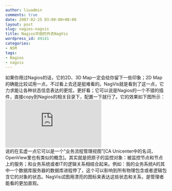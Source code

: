 ```yaml
---
author: liuadmin
comments: true
date: 2007-02-25 03:09:00+00:00
layout: post
slug: nagios-nagvis
title: Nagios华丽的外衣NagVis
wordpress_id: 49141
categories:
- NSM
tags:
- Nagios
- nagvis
---
```


如果你用过Nagios的话，它的2D、3D Map一定会给你留下一些印象；2D Map的确能比较试用一点，不过看上去还是挺难看的。NagVis就是看到了这一点，它力求能让各种状态信息表达的更炫，更好看；它可以说是Nagios的一个不错的插件，直接copy到Nagios的相关目录下，配置一下就行了。它的效果如下图所示：![](http://www.nagvis.org/lib/exe/fetch.php?w=250&h=&cache=cache&media=nagvis_mail_service.png)<br />说的在玄虚一点它可以是一个“业务流程管理视图”[CA Unicenter中的名词，OpenView里也有类似的概念]。其实就是把原子的监控对象：被监控节点和节点上的服务；和业务系统或者IT的逻辑关系相结合起来。例如：我的业务系统A的其中一个数据库服务器的数据库进程停了，这个可以影响到所有物理包含或者逻辑包含它的对象的状态。NagVis试图用漂亮的图标来表达这些状态和关系，是管理者能看的更加直观。
